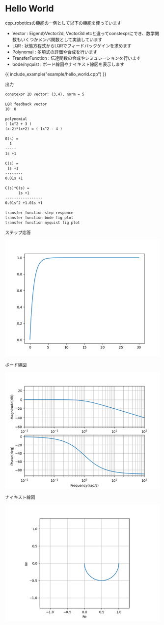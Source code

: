 # Hello World

cpp_roboticsの機能の一例として以下の機能を使っています  

- Vector : EigenのVector2d, Vector3d etcと違ってconstexprにでき、数学関数もいくつかメンバ関数として実装しています
- LQR : 状態方程式からLQRでフィードバックゲインを求めます
- Polynomal : 多項式の評価や合成を行います
- TransferFunction : 伝達関数の合成やシミュレーションを行います
- bode/nyquist : ボード線図やナイキスト線図を表示します

{{ include_example("example/hello_world.cpp") }}

出力

```text
constexpr 2D vector: (3,4), norm = 5

LQR feedback vector
10  8

polynomial
( 1x^2 + 3 )
(x-2)*(x+2) = ( 1x^2 - 4 )

G(s) = 
  1
-----
1s +1

C(s) = 
 1s +1
--------
0.01s +1

C(s)*G(s) = 
      1s +1
-----------------
0.01s^2 +1.01s +1

transfer function step responce
transfer function bode fig plot
transfer function nyquist fig plot
```


ステップ応答

![](fig/hello_world_step.png)

ボード線図

![](fig/hello_world_bode.png)

ナイキスト線図

![](fig/hello_world_nyquist.png)